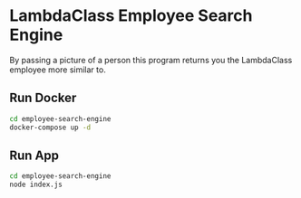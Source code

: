 # LambdaClass Employee Search Engine

By passing a picture of a person this program returns you the LambdaClass employee more similar to.

## Run Docker

```bash
cd employee-search-engine
docker-compose up -d
```

## Run App

```bash
cd employee-search-engine
node index.js
```
